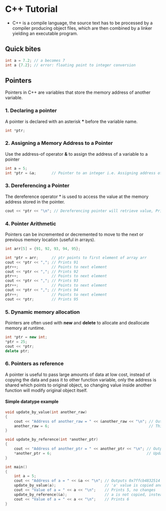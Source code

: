 # C++ Tutorial

- C++ is a compile language, the source text has to be processed by a compiler producing object files, which are then combined by a linker yielding an executable program.

## Quick bites

```c++
int a = 7.2; // a becomes 7
int a {7.2}; // error: floating point to integer conversion
```

## Pointers

Pointers in C++ are variables that store the memory address of another variable.

### 1. Declaring a pointer

A pointer is declared with an asterisk **\*** before the variable name.

```c++
int *ptr;
```

### 2. Assigning a Memory Address to a Pointer

Use the address-of operator **&** to assign the address of a variable to a pointer

```c++
int a = 5;
int *ptr = &a;       // Pointer to an integer i.e. Assigning address of 'a' to pointer ptr
```

### 3. Dereferencing a Pointer

The dereference operator * is used to access the value at the memory address stored in the pointer.

```c++
cout << *ptr << "\n"; // Dereferencing pointer will retrieve value, Prints 5
```

### 4. Pointer Arithmetic

Pointers can be incremented or decremented to move to the next or previous memory location (useful in arrays).

```c++
int arr[5] = {91, 92, 93, 94, 95};

int *ptr = arr;      // ptr points to first element of array arr
cout << *ptr << ","; // Prints 91
ptr++;               // Points to next element
cout << *ptr << ","; // Prints 92
ptr++;               // Points to next element
cout << *ptr << ","; // Prints 93
ptr++;               // Points to next element
cout << *ptr << ","; // Prints 94
ptr++;               // Points to next element
cout << *ptr;        // Prints 95
```

### 5. Dynamic memory allocation

Pointers are often used with **new** and **delete** to allocate and deallocate memory at runtime.

```c++
int *ptr = new int;
*ptr = 25;
cout << *ptr;
delete ptr;
```

### 6. Pointers as reference

A pointer is useful to pass large amounts of data at low cost, instead of copying the data and pass it to other function variable, only the address is shared which points to original object, so changing value inside another function will modify original object itself.

#### Simple datatype example

```c++
void update_by_value(int another_raw)
{
    cout << "Address of another_raw = " << &another_raw << "\n"; // Outputs 0x7ffcb48324fc, different from original 'a'
    another_raw = 6;                                             // This update not going to impact original 'a'
}

void update_by_reference(int *another_ptr)
{
    cout << "Address of another_ptr = " << another_ptr << "\n"; // Outputs 0x7ffcb4832514, same as original 'a'
    *another_ptr = 6;                                           // Update value as 6 in that address
}

int main()
{
    int a = 5;
    cout << "Address of a = " << &a << "\n"; // Outputs 0x7ffcb4832514
    update_by_value(a);                      // 'a' value is copied and passed to update_by_value function
    cout << "Value of a = " << a << "\n";    // Prints 5, no changes
    update_by_reference(&a);                 // a is not copied, instead address of a is passed as reference
    cout << "Value of a = " << a << "\n";    // Prints 6
}
```